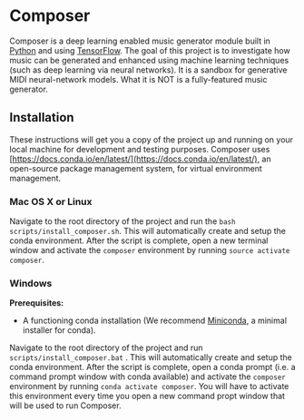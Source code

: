 # Composer
Composer is a deep learning enabled music generator module built in [Python](https://www.python.org/) and using [TensorFlow](https://www.tensorflow.org/). The goal of this project is to investigate how music can be generated and enhanced using machine learning techniques (such as deep learning via neural networks). It is a sandbox for generative MIDI neural-network models. What it is NOT is a fully-featured music generator.

## Installation
These instructions will get you a copy of the project up and running on your local machine for development and testing purposes. Composer uses [https://docs.conda.io/en/latest/](https://docs.conda.io/en/latest/), an open-source package management system, for virtual environment management. 

### Mac OS X or Linux
Navigate to the root directory of the project and run the ``bash scripts/install_composer.sh``. This will automatically create and setup the conda environment. After the script is complete, open a new terminal window and activate the ``composer`` environment by running ``source activate composer``.

### Windows
**Prerequisites:**
* A functioning conda installation (We recommend [Miniconda](https://docs.conda.io/en/latest/miniconda.html), a minimal installer for conda).

Navigate to the root directory of the project and run ``scripts/install_composer.bat`` . This will automatically create and setup the conda environment. After the script is complete, open a conda prompt (i.e. a command prompt window with conda available) and activate the ``composer`` environment by running ``conda activate composer``. You will have to activate this environment every time you open a new command propt window that will be used to run Composer.
